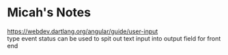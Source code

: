 # Micah's Notes

https://webdev.dartlang.org/angular/guide/user-input <br>
type event status can be used to spit out text input into output field for front end <br>
